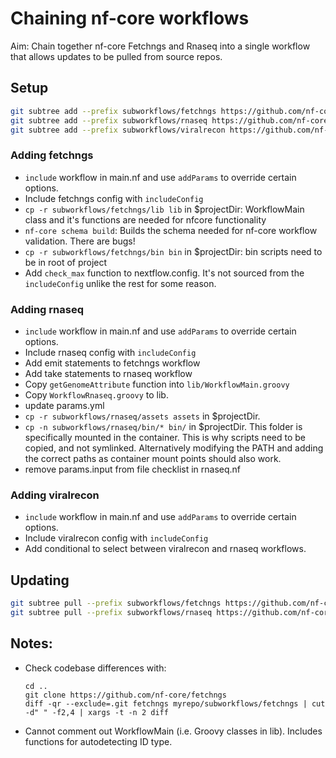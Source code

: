 # Chaining nf-core workflows

Aim: Chain together nf-core Fetchngs and Rnaseq into a single workflow that allows updates to be pulled from source repos.

## Setup

```bash
git subtree add --prefix subworkflows/fetchngs https://github.com/nf-core/fetchngs master --squash
git subtree add --prefix subworkflows/rnaseq https://github.com/nf-core/rnaseq master --squash
git subtree add --prefix subworkflows/viralrecon https://github.com/nf-core/viralrecon master --squash
```

### Adding fetchngs
- `include` workflow in main.nf and use `addParams` to override certain options.
- Include fetchngs config with `includeConfig`
- `cp -r subworkflows/fetchngs/lib lib` in $projectDir: WorkflowMain class and it's functions are needed for nfcore functionality
- `nf-core schema build`: Builds the schema needed for nf-core workflow validation. There are bugs!
- `cp -r subworkflows/fetchngs/bin bin` in $projectDir: bin scripts need to be in root of project
- Add `check_max` function to nextflow.config. It's not sourced from the `includeConfig` unlike the rest for some reason.

### Adding rnaseq
- `include` workflow in main.nf and use `addParams` to override certain options.
- Include rnaseq config with `includeConfig`
- Add emit statements to fetchngs workflow
- Add take statements to rnaseq workflow
- Copy `getGenomeAttribute` function into `lib/WorkflowMain.groovy`
- Copy `WorkflowRnaseq.groovy` to lib.
- update params.yml
- `cp -r subworkflows/rnaseq/assets assets` in $projectDir.
- `cp -n subworkflows/rnaseq/bin/* bin/` in $projectDir. This folder is specifically mounted in the container. This is why scripts need to be copied, and not symlinked. Alternatively modifying the PATH and adding the correct paths as container mount points should also work.
- remove params.input from file checklist in rnaseq.nf

### Adding viralrecon
- `include` workflow in main.nf and use `addParams` to override certain options.
- Include viralrecon config with `includeConfig`
- Add conditional to select between viralrecon and rnaseq workflows.


## Updating

```bash
git subtree pull --prefix subworkflows/fetchngs https://github.com/nf-core/fetchngs master --squash
git subtree pull --prefix subworkflows/rnaseq https://github.com/nf-core/rnaseq master --squash
```

## Notes:

- Check codebase differences with:
    ```
    cd ..
    git clone https://github.com/nf-core/fetchngs
    diff -qr --exclude=.git fetchngs myrepo/subworkflows/fetchngs | cut -d" " -f2,4 | xargs -t -n 2 diff
    ```
- Cannot comment out WorkflowMain (i.e. Groovy classes in lib). Includes functions for autodetecting ID type.
